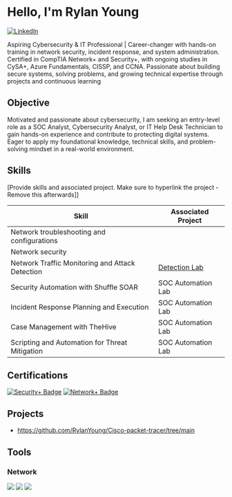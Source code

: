 # Hello, I'm Rylan Young

[![LinkedIn](https://img.shields.io/badge/-LinkedIn-0A66C2?&style=for-the-badge&logo=LinkedIn&logoColor=white)](https://www.linkedin.com/in/rylanyoung)

Aspiring Cybersecurity & IT Professional | Career-changer with hands-on training in network security, incident response, and system administration. Certified in CompTIA Network+ and Security+, with ongoing studies in CySA+, Azure Fundamentals, CISSP, and CCNA. Passionate about building secure systems, solving problems, and growing technical expertise through projects and continuous learning
## Objective

Motivated and passionate about cybersecurity, I am seeking an entry-level role as a SOC Analyst, Cybersecurity Analyst, or IT Help Desk Technician to gain hands-on experience and contribute to protecting digital systems. Eager to apply my foundational knowledge, technical skills, and problem-solving mindset in a real-world environment.

## Skills
[Provide skills and associated project. Make sure to hyperlink the project - Remove this afterwards]]

| Skill                                         | Associated Project         |
|-----------------------------------------------|----------------------------|
| Network troubleshooting and configurations    | 
| Network security                              | 
| Network Traffic Monitoring and Attack Detection | <a href="https://google.com">Detection Lab</a>|
| Security Automation with Shuffle SOAR         | SOC Automation Lab|
| Incident Response Planning and Execution      | SOC Automation Lab|
| Case Management with TheHive                  | SOC Automation Lab|
| Scripting and Automation for Threat Mitigation | SOC Automation Lab|


## Certifications


<div>
    
[![Security+ Badge](https://img.shields.io/badge/-Security%2B-FF0000?&style=for-the-badge&logo=CompTIA&logoColor=white)](https://www.credly.com/badges/6e52a0a1-4edb-4aca-b31a-5efd65956d5e)
[![Network+ Badge](https://img.shields.io/badge/-Network%2B-007ACC?&style=for-the-badge&logo=CompTIA&logoColor=white)](https://www.credly.com/badges/e64d280c-61ec-4231-b681-782bca5884b6)
</div>

## Projects
- https://github.com/RylanYoung/Cisco-packet-tracer/tree/main


## Tools


### Network
<div>
    <img src="https://img.shields.io/badge/-Wireshark-1679A7?&style=for-the-badge&logo=Wireshark&logoColor=white" />
    <img src="https://img.shields.io/badge/-Nmap-CC0000?&style=for-the-badge&logo=Nmap&logoColor=white" />
    <img src="https://img.shields.io/badge/-Cisco%20Packet%20Tracer-1BA1E2?&style=for-the-badge&logo=Cisco&logoColor=white" />
</div>

